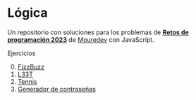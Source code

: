 # Lógica

Un repositorio con soluciones para los problemas de [**Retos de programación 2023**](https://github.com/mouredev/retos-programacion-2023) de [Mouredev](https://mouredev.com/) con JavaScript.

Ejercicios

0. [FizzBuzz](./00%20-%20FizzBuzz/FizzBuzz.md)
1. [L33T](./01%20-%20L33T/L33T.md)
2. [Tennis](./02%20-%20Tennis/Tennis.md)
3. [Generador de contraseñas](./03%20-%20PasswordGenerator/PasswordGenerator.md)
